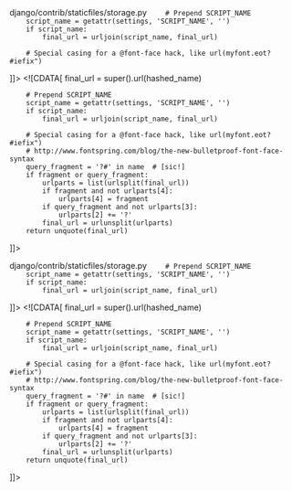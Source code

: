 <change>
<file change-number-for-this-file="1">django/contrib/staticfiles/storage.py</file>
<original line-count="8" no-ellipsis="true"><![CDATA[
        final_url = super().url(hashed_name)

        # Prepend SCRIPT_NAME
        script_name = getattr(settings, 'SCRIPT_NAME', '')
        if script_name:
            final_url = urljoin(script_name, final_url)

        # Special casing for a @font-face hack, like url(myfont.eot?#iefix")
]]></original>
<modified no-ellipsis="true"><![CDATA[
        final_url = super().url(hashed_name)

        # Prepend SCRIPT_NAME
        script_name = getattr(settings, 'SCRIPT_NAME', '')
        if script_name:
            final_url = urljoin(script_name, final_url)

        # Special casing for a @font-face hack, like url(myfont.eot?#iefix")
        # http://www.fontspring.com/blog/the-new-bulletproof-font-face-syntax
        query_fragment = '?#' in name  # [sic!]
        if fragment or query_fragment:
            urlparts = list(urlsplit(final_url))
            if fragment and not urlparts[4]:
                urlparts[4] = fragment
            if query_fragment and not urlparts[3]:
                urlparts[2] += '?'
            final_url = urlunsplit(urlparts)
        return unquote(final_url)
]]></modified>
</change>

<change>
<file change-number-for-this-file="2">django/contrib/staticfiles/storage.py</file>
<original line-count="5" no-ellipsis="true"><![CDATA[
        final_url = super().url(hashed_name)

        # Prepend SCRIPT_NAME
        script_name = getattr(settings, 'SCRIPT_NAME', '')
        if script_name:
            final_url = urljoin(script_name, final_url)
]]></original>
<modified no-ellipsis="true"><![CDATA[
        final_url = super().url(hashed_name)

        # Prepend SCRIPT_NAME
        script_name = getattr(settings, 'SCRIPT_NAME', '')
        if script_name:
            final_url = urljoin(script_name, final_url)

        # Special casing for a @font-face hack, like url(myfont.eot?#iefix")
        # http://www.fontspring.com/blog/the-new-bulletproof-font-face-syntax
        query_fragment = '?#' in name  # [sic!]
        if fragment or query_fragment:
            urlparts = list(urlsplit(final_url))
            if fragment and not urlparts[4]:
                urlparts[4] = fragment
            if query_fragment and not urlparts[3]:
                urlparts[2] += '?'
            final_url = urlunsplit(urlparts)
        return unquote(final_url)
]]></modified>
</change>